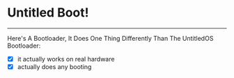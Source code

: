 # **Untitled Boot!**
-------------------------
Here's A Bootloader, It Does One Thing Differently Than The UntitledOS Bootloader:
- [x] it actually works on real hardware
- [x] actually does any booting

